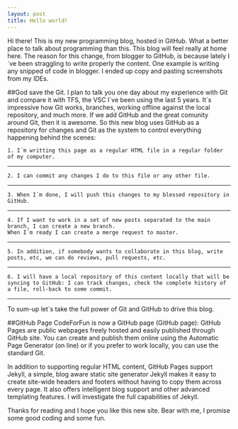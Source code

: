 ```yaml
---
layout: post
title: Hello world!
---
```


Hi there! 
This is my new programming blog, hosted in GitHub. What a better place to talk about programming than this. This blog will feel really at home here. 
The reason for this change, from blogger to GitHub, is because lately I´ve been straggling to write properly the content. One example is writing any snipped of code in blogger. I ended up copy and pasting screenshots from my IDEs.

##God save the Git.
I plan to talk you one day about my experience with Git and compare it with TFS, the VSC I´ve been using the last 5 years. 
It´s impressive how Git works, branches, working offline against the local repository, and much more. If we add GitHub and the great comunity around Git, then it is awesome. So this new blog uses GitHub as a repository for changes and Git as the system to control everything happening behind the scenes:

```
1. I´m writting this page as a regular HTML file in a regular folder of my computer.
```
---
```
2. I can commit any changes I do to this file or any other file.
```
---
```
3. When I´m done, I will push this changes to my blessed repository in GitHub.
```
---
```
4. If I want to work in a set of new posts separated to the main branch, I can create a new branch.
When I´m ready I can create a merge request to master.
```
---
```
5. In addition, if somebody wants to collaborate in this blog, write posts, etc, we can do reviews, pull requests, etc.
```
---
```
6. I will have a local repository of this content locally that will be syncing to GitHub: I can track changes, check the complete history of a file, roll-back to some commit.
```
---

To sum-up let´s take the full power of Git and GitHub to drive this blog.

##GitHub Page
CodeForFun is now a GitHub page (GitHub page): GitHub Pages are public webpages freely hosted and easily published through GitHub site. You can create and publish them online using the Automatic Page Generator (on line) or if you prefer to work locally, you can use the standard Git.

In addition to supporting regular HTML content, GitHub Pages support Jekyll, a simple, blog aware static site generator Jekyll makes it easy to create site-wide headers and footers without having to copy them across every page. It also offers intelligent blog support and other advanced templating features. I will investigate the full capabilities of Jekyll.

Thanks for reading and I hope you like this new site. Bear with me, I promise some good coding and some fun.

